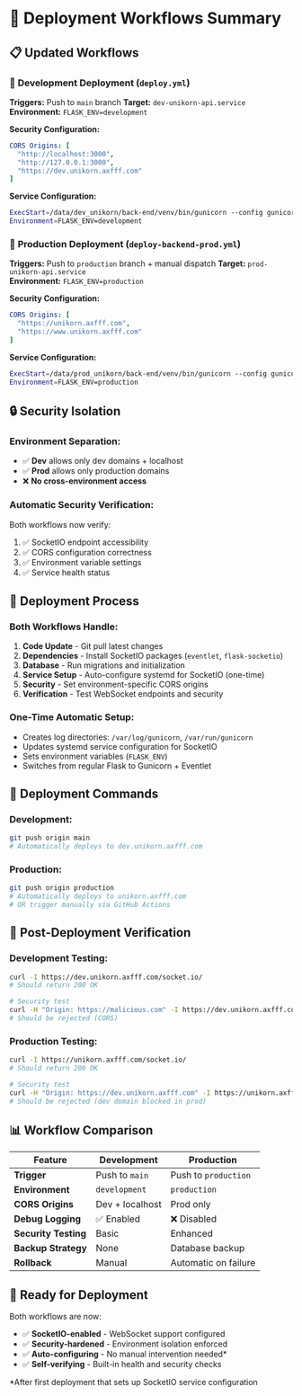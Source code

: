 # 🚀 Deployment Workflows Summary

## 📋 Updated Workflows

### 🔷 **Development Deployment** (`deploy.yml`)
**Triggers:** Push to `main` branch
**Target:** `dev-unikorn-api.service`
**Environment:** `FLASK_ENV=development`

**Security Configuration:**
```yaml
CORS Origins: [
  "http://localhost:3000",
  "http://127.0.0.1:3000", 
  "https://dev.unikorn.axfff.com"
]
```

**Service Configuration:**
```bash
ExecStart=/data/dev_unikorn/back-end/venv/bin/gunicorn --config gunicorn.conf.py wsgi:application
Environment=FLASK_ENV=development
```

### 🔴 **Production Deployment** (`deploy-backend-prod.yml`)
**Triggers:** Push to `production` branch + manual dispatch
**Target:** `prod-unikorn-api.service`  
**Environment:** `FLASK_ENV=production`

**Security Configuration:**
```yaml
CORS Origins: [
  "https://unikorn.axfff.com",
  "https://www.unikorn.axfff.com"
]
```

**Service Configuration:**
```bash
ExecStart=/data/prod_unikorn/back-end/venv/bin/gunicorn --config gunicorn.conf.py wsgi:application
Environment=FLASK_ENV=production
```

## 🔒 Security Isolation

### **Environment Separation:**
- ✅ **Dev** allows only dev domains + localhost
- ✅ **Prod** allows only production domains
- ❌ **No cross-environment access**

### **Automatic Security Verification:**
Both workflows now verify:
1. ✅ SocketIO endpoint accessibility  
2. ✅ CORS configuration correctness
3. ✅ Environment variable settings
4. ✅ Service health status

## 🔄 Deployment Process

### **Both Workflows Handle:**
1. **Code Update** - Git pull latest changes
2. **Dependencies** - Install SocketIO packages (`eventlet`, `flask-socketio`)
3. **Database** - Run migrations and initialization
4. **Service Setup** - Auto-configure systemd for SocketIO (one-time)
5. **Security** - Set environment-specific CORS origins
6. **Verification** - Test WebSocket endpoints and security

### **One-Time Automatic Setup:**
- Creates log directories: `/var/log/gunicorn`, `/var/run/gunicorn`
- Updates systemd service configuration for SocketIO
- Sets environment variables (`FLASK_ENV`)
- Switches from regular Flask to Gunicorn + Eventlet

## 🎯 Deployment Commands

### **Development:**
```bash
git push origin main
# Automatically deploys to dev.unikorn.axfff.com
```

### **Production:**
```bash
git push origin production
# Automatically deploys to unikorn.axfff.com
# OR trigger manually via GitHub Actions
```

## 🧪 Post-Deployment Verification

### **Development Testing:**
```bash
curl -I https://dev.unikorn.axfff.com/socket.io/
# Should return 200 OK

# Security test
curl -H "Origin: https://malicious.com" -I https://dev.unikorn.axfff.com/api/
# Should be rejected (CORS)
```

### **Production Testing:**
```bash
curl -I https://unikorn.axfff.com/socket.io/
# Should return 200 OK

# Security test  
curl -H "Origin: https://dev.unikorn.axfff.com" -I https://unikorn.axfff.com/api/
# Should be rejected (dev domain blocked in prod)
```

## 📊 Workflow Comparison

| Feature | Development | Production |
|---------|-------------|------------|
| **Trigger** | Push to `main` | Push to `production` |
| **Environment** | `development` | `production` |
| **CORS Origins** | Dev + localhost | Prod only |
| **Debug Logging** | ✅ Enabled | ❌ Disabled |
| **Security Testing** | Basic | Enhanced |
| **Backup Strategy** | None | Database backup |
| **Rollback** | Manual | Automatic on failure |

## 🚀 Ready for Deployment

Both workflows are now:
- ✅ **SocketIO-enabled** - WebSocket support configured
- ✅ **Security-hardened** - Environment isolation enforced  
- ✅ **Auto-configuring** - No manual intervention needed*
- ✅ **Self-verifying** - Built-in health and security checks

*After first deployment that sets up SocketIO service configuration